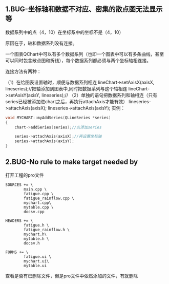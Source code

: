 ## 1.BUG-坐标轴和数据不对应、密集的散点图无法显示等
数据系列中的点（4，10）在坐标系中的坐标不是（4，10）

原因在于，轴和数据系列没有连接。

一个图表QChart中可以有多个数据系列（也即一个图表中可以有多条曲线，甚至可以同时包含散点图和折线），每个数据系列都必须与两个坐标轴相连接。

连接方法有两种：

（1）在给图表设置轴时，顺便与数据系列相连
lineChart->setAxisX(axisX, lineseries);//把轴添加到图表中,同时把数据系列与这个轴相连
lineChart->setAxisY(axisY, lineseries);//
（2）单独的语句把数据系列和轴相连（只有series已经被添加进chart之后，再执行attachAxis才能有效）
lineseries->attachAxis(axisX);
lineseries->attachAxis(axisY);
实例：

```c++
void MYCHART::myAddSeries(QLineSeries *series)
{
    chart->addSeries(series);//先添加series

    series->attachAxis(axisX);//再设置坐标轴
    series->attachAxis(axisY);
}
```


## 2.BUG-No rule to make target needed by
打开工程的pro文件

```
SOURCES += \
        main.cpp \
        fatigue.cpp \
        fatigue_rainflow.cpp \
        mychart.cpp\
        mytable.cpp \
        docsv.cpp

HEADERS += \
        fatigue.h \
        fatigue_rainflow.h \
        mychart.h\
        mytable.h \
        docsv.h

FORMS += \
        fatigue.ui \
        mychart.ui\
        mytable.ui
```
        
查看是否有已删除文件，但是pro文件中依然添加的文件，有就删除
